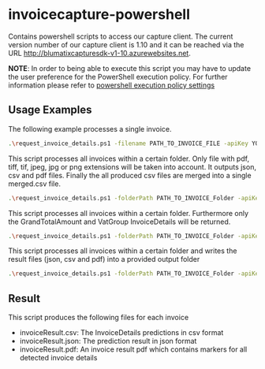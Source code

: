 # invoicecapture-powershell
Contains powershell scripts to access our capture client. The current version number of our capture client is 1.10 and it can be reached via the URL http://blumatixcapturesdk-v1-10.azurewebsites.net.

__NOTE__: In order to being able to execute this script you may have to update the user preference for the PowerShell execution policy.
For further information please refer to [powershell execution policy settings](https://docs.microsoft.com/en-us/powershell/module/microsoft.powershell.security/set-executionpolicy?view=powershell-6)

## Usage Examples
The following example processes a single invoice.
```sh
.\request_invoice_details.ps1 -filename PATH_TO_INVOICE_FILE -apiKey YOUR_API_KEY -version CAPTURE_VERSION -url CAPTURE_SDK_URL -resultPdf -csv
```

This script processes all invoices within a certain folder. Only file with pdf, tiff, tif, jpeg, jpg or png extensions
will be taken into account. It outputs json, csv and pdf files. Finally the all produced csv files are merged into
a single merged.csv file.
```sh
.\request_invoice_details.ps1 -folderPath PATH_TO_INVOICE_Folder -apiKey YOUR_API_KEY -version CAPTURE_VERSION -url CAPTURE_SDK_URL -resultPdf -csv -mergeCsv
```

This script processes all invoices within a certain folder. Furthermore only the GrandTotalAmount and VatGroup InvoiceDetails will be returned.
```sh
.\request_invoice_details.ps1 -folderPath PATH_TO_INVOICE_Folder -apiKey YOUR_API_KEY -version CAPTURE_VERSION -url CAPTURE_SDK_URL -resultPdf -csv -mergeCsv -invoiceDetails GrandTotalAmount, VatGroup
```


This script processes all invoices within a certain folder and writes the result files (json, csv and pdf) into a provided output folder
```sh
.\request_invoice_details.ps1 -folderPath PATH_TO_INVOICE_Folder -apiKey YOUR_API_KEY -version CAPTURE_VERSION -url CAPTURE_SDK_URL -resultPdf -csv -mergeCsv -invoiceDetails GrandTotalAmount, VatGroup -outputPath C:\tmp\output
```

## Result
This script produces the following files for each invoice
- invoiceResult.csv: The InvoiceDetails predictions in csv format
- invoiceResult.json: The prediction result in json format
- invoiceResult.pdf: An invoice result pdf which contains markers for all detected invoice details
